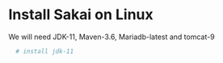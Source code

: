 
# Install Sakai on Linux




We will need JDK-11, Maven-3.6, Mariadb-latest and tomcat-9

```bash
  # install jdk-11
  
```
    